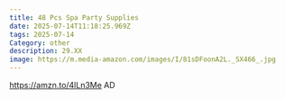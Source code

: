 ```yaml
---
title: 48 Pcs Spa Party Supplies
date: 2025-07-14T11:18:25.969Z
tags: 2025-07-14
Category: other
description: 29.XX
image: https://m.media-amazon.com/images/I/81sDFoonA2L._SX466_.jpg
---
```

https://amzn.to/4lLn3Me AD